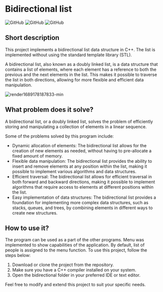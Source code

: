 # Bidirectional list

![GitHub](https://img.shields.io/github/license/JarnotMaciej/bidirectional-list?style=flat-square) ![GitHub](https://img.shields.io/github/languages/top/JarnotMaciej/bidirectional-list?style=flat-square) ![GitHub](https://img.shields.io/github/languages/code-size/JarnotMaciej/bidirectional-list?style=flat-square) 

## Short description

This project implements a bidirectional list data structure in C++. The list is implemented without using the standard template library (STL).

A bidirectional list, also known as a doubly linked list, is a data structure that contains a list of elements, where each element has a reference to both the previous and the next elements in the list. This makes it possible to traverse the list in both directions, allowing for more flexible and efficient data manipulation.

![render1689178187833-min](https://github.com/JarnotMaciej/bidirectional-list/assets/92025751/16e8e751-3644-4a20-af09-d69c3774a626)

## What problem does it solve?

A bidirectional list, or a doubly linked list, solves the problem of efficiently storing and manipulating a collection of elements in a linear sequence.

Some of the problems solved by this program include:
* Dynamic allocation of elements: The bidirectional list allows for the creation of new elements as needed, without having to pre-allocate a fixed amount of memory.
* Flexible data manipulation: The bidirectional list provides the ability to insert and remove elements at any position within the list, making it possible to implement various algorithms and data structures.
* Efficient traversal: The bidirectional list allows for efficient traversal in both forward and backward directions, making it possible to implement algorithms that require access to elements at different positions within the list.
* Easy implementation of data structures: The bidirectional list provides a foundation for implementing more complex data structures, such as stacks, queues, and trees, by combining elements in different ways to create new structures.

## How to use it?

The program can be used as a part of the other programs. Menu was implemented to show capabilities of the application. By default, list of people is assigned to the menu function.
To use this project, follow the steps below:
1. Download or clone the project from the repository.
2. Make sure you have a C++ compiler installed on your system.
3. Open the bidirectional folder in your preferred IDE or text editor.

Feel free to modify and extend this project to suit your specific needs.
